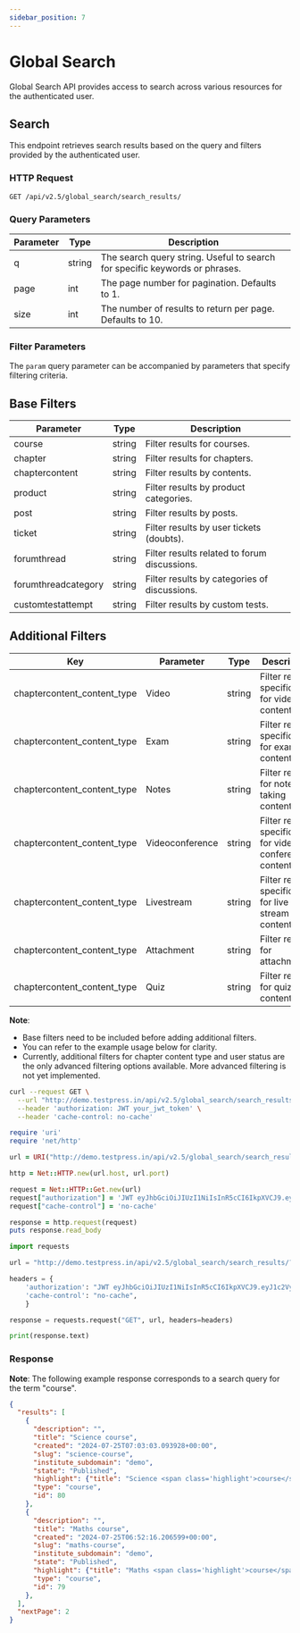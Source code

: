 ```yaml
---
sidebar_position: 7
---
```


# Global Search

Global Search API provides access to search across various resources for the authenticated user.

## Search

This endpoint retrieves search results based on the query and filters provided by the authenticated user.

### HTTP Request

`GET /api/v2.5/global_search/search_results/`

### Query Parameters

| Parameter | Type   | Description                                                                         |
| --------- | ------ | ----------------------------------------------------------------------------------- |
| q         | string | The search query string. Useful to search for specific keywords or phrases.         |
| page      | int    | The page number for pagination. Defaults to 1.                                      |
| size      | int    | The number of results to return per page. Defaults to 10.                           |


### Filter Parameters

The `param` query parameter can be accompanied by parameters that specify filtering criteria.

## Base Filters

| Parameter            | Type          | Description                                               |
|----------------------|---------------|-----------------------------------------------------------|
| course               | string        | Filter results for courses.                               |
| chapter              | string        | Filter results for chapters.                              |
| chaptercontent       | string        | Filter results by contents.                               |
| product              | string        | Filter results by product categories.                     |
| post                 | string        | Filter results by posts.                                  |
| ticket               | string        | Filter results by user tickets (doubts).                  |
| forumthread          | string        | Filter results related to forum discussions.              |
| forumthreadcategory  | string        | Filter results by categories of discussions.              |
| customtestattempt    | string        | Filter results by custom tests.                           |

## Additional Filters

| Key                             | Parameter                             | Type          | Description                                               |
|---------------------------------|---------------------------------------|---------------|-----------------------------------------------------------|
| chaptercontent_content_type     | Video                                 | string        | Filter results specifically for video content.            |
| chaptercontent_content_type     | Exam                                  | string        | Filter results specifically for exam content.             |
| chaptercontent_content_type     | Notes                                 | string        | Filter results for note-taking content.                   |
| chaptercontent_content_type     | Videoconference                       | string        | Filter results specifically for video conference content. |
| chaptercontent_content_type     | Livestream                            | string        | Filter results specifically for live stream content.      |
| chaptercontent_content_type     | Attachment                            | string        | Filter results for attachments.                           |
| chaptercontent_content_type     | Quiz                                  | string        | Filter results for quiz content.                          |

**Note**: 
- Base filters need to be included before adding additional filters. 
- You can refer to the example usage below for clarity.
- Currently, additional filters for chapter content type and user status are the only advanced filtering options available. More advanced filtering is not yet implemented. 

<Tabs>
<TabItem value="`URL`" label="URL">

```bash
curl --request GET \
  --url "http://demo.testpress.in/api/v2.5/global_search/search_results/?q=your_search_query&page=1&size=10&param=product&param=chaptercontent&chaptercontent_content_type=Video&param=user&user_status=Student" \
  --header 'authorization: JWT your_jwt_token' \
  --header 'cache-control: no-cache'
```

</TabItem>
<TabItem value="`ruby`" label="Ruby">

```ruby
require 'uri'
require 'net/http'

url = URI("http://demo.testpress.in/api/v2.5/global_search/search_results/?q=your_search_query&page=1&size=10&param=product&param=chaptercontent&chaptercontent_content_type=Video&param=user&user_status=Student")

http = Net::HTTP.new(url.host, url.port)

request = Net::HTTP::Get.new(url)
request["authorization"] = 'JWT eyJhbGciOiJIUzI1NiIsInR5cCI6IkpXVCJ9.eyJ1c2VybmFtZSI6InRlc3RwcmVzcyIsInVzZXJfaWQiOjE3LCJlbWFpbCI6InRlc3RwcmVzcy5pbkBnbWFpbC5jb20iLCJleHAiOjE0NDc4MzMyMjl9.Ik_yi4lHbNbrRGhqmRpsW82Nls_O9lgXakk_syV-vSw'
request["cache-control"] = 'no-cache'

response = http.request(request)
puts response.read_body
```

</TabItem>
<TabItem value="`python`" label="Python">

```python
import requests

url = "http://demo.testpress.in/api/v2.5/global_search/search_results/?q=course&page=1&size=10&param=product&param=chaptercontent&chaptercontent_content_type=Video&param=user&user_status=Student"

headers = {
    'authorization': "JWT eyJhbGciOiJIUzI1NiIsInR5cCI6IkpXVCJ9.eyJ1c2VybmFtZSI6InRlc3RwcmVzcyIsInVzZXJfaWQiOjE3LCJlbWFpbCI6InRlc3RwcmVzcy5pbkBnbWFpbC5jb20iLCJleHAiOjE0NDc4MzMyMjl9.Ik_yi4lHbNbrRGhqmRpsW82Nls_O9lgXakk_syV-vSw",
    'cache-control': "no-cache",
    }

response = requests.request("GET", url, headers=headers)

print(response.text)
```
</TabItem>
</Tabs>


### Response 

**Note**: The following example response corresponds to a search query for the term "course".

```json
{
  "results": [
    {
      "description": "",
      "title": "Science course",
      "created": "2024-07-25T07:03:03.093928+00:00",
      "slug": "science-course",
      "institute_subdomain": "demo",
      "state": "Published",
      "highlight": {"title": "Science <span class='highlight'>course</span>"},
      "type": "course",
      "id": 80
    },
    {
      "description": "",
      "title": "Maths course",
      "created": "2024-07-25T06:52:16.206599+00:00",
      "slug": "maths-course",
      "institute_subdomain": "demo",
      "state": "Published",
      "highlight": {"title": "Maths <span class='highlight'>course</span>"},
      "type": "course",
      "id": 79
    },
  ],
  "nextPage": 2
}
```